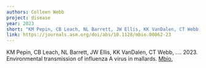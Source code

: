 ```yaml
---
authors: Colleen Webb
project: disease
year: 2023
short: "KM Pepin, CB Leach, NL Barrett, JW Ellis, KK VanDalen, CT Webb, ..., 2023. Environmental transmission of influenza A virus in mallards. Mbio."
link: https://journals.asm.org/doi/abs/10.1128/mbio.00862-23
---
```

KM Pepin, CB Leach, NL Barrett, JW Ellis, KK VanDalen, CT Webb, .... 2023. Environmental transmission of influenza A virus in mallards. [Mbio.]()

